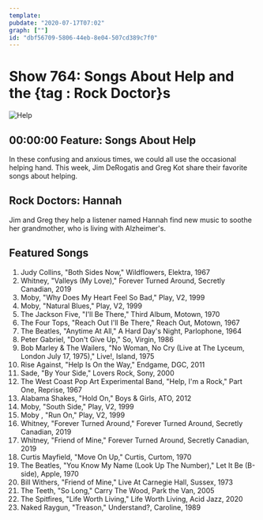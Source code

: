 ```yaml
---
template: 
pubdate: "2020-07-17T07:02"
graph: [""]
id: "dbf56709-5806-44eb-8e04-507cd389c7f0"
---
```






# Show 764: Songs About Help and the {tag : Rock Doctor}s

![Help](https://api.wbez.org/v2/images/2495e8b8-7293-4b30-8ce3-89db4c13a389.jpg?width=960&height=599&mode=ASPECT_WIDTH)



## 00:00:00 Feature: Songs About Help

In these confusing and anxious times, we could all use the occasional helping hand. This week, Jim DeRogatis and Greg Kot share their favorite songs about helping.



## Rock Doctors: Hannah

Jim and Greg they help a listener named Hannah find new music to soothe her grandmother, who is living with Alzheimer's.



## Featured Songs

1. Judy Collins, "Both Sides Now," Wildflowers, Elektra, 1967
2. Whitney, "Valleys (My Love)," Forever Turned Around, Secretly Canadian, 2019
3. Moby, "Why Does My Heart Feel So Bad," Play, V2, 1999
4. Moby, "Natural Blues," Play, V2, 1999
5. The Jackson Five, "I'll Be There," Third Album, Motown, 1970
6. The Four Tops, "Reach Out I'll Be There," Reach Out, Motown, 1967
7. The Beatles, "Anytime At All," A Hard Day's Night, Parlophone, 1964
8. Peter Gabriel, "Don't Give Up," So, Virgin, 1986
9. Bob Marley & The Wailers, "No Woman, No Cry (Live at The Lyceum, London July 17, 1975)," Live!, Island, 1975
10. Rise Against, "Help Is On the Way," Endgame, DGC, 2011
11. Sade, "By Your Side," Lovers Rock, Sony, 2000
12. The West Coast Pop Art Experimental Band, "Help, I'm a Rock," Part One, Reprise, 1967
13. Alabama Shakes, "Hold On," Boys & Girls, ATO, 2012
14. Moby, "South Side," Play, V2, 1999
15. Moby , "Run On," Play, V2, 1999
16. Whitney, "Forever Turned Around," Forever Turned Around, Secretly Canadian, 2019
17. Whitney, "Friend of Mine," Forever Turned Around, Secretly Canadian, 2019
18. Curtis Mayfield, "Move On Up," Curtis, Curtom, 1970
19. The Beatles, "You Know My Name (Look Up The Number)," Let It Be (B-side), Apple, 1970
20. Bill Withers, "Friend of Mine," Live At Carnegie Hall, Sussex, 1973
21. The Teeth, "So Long," Carry The Wood, Park the Van, 2005
22. The Spitfires, "Life Worth Living," Life Worth Living, Acid Jazz, 2020
23. Naked Raygun, "Treason," Understand?, Caroline, 1989